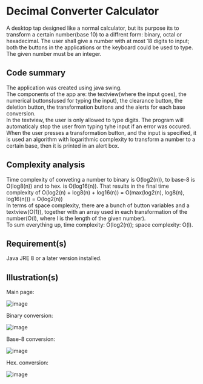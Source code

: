 # Decimal Converter Calculator

A desktop tap designed like a normal calculator, but its purpose its to transform a certain number(base 10) to a diffrent form: binary, octal or hexadecimal. The user shall give a number with at most 18 digits to input; both the buttons in the applications or the keyboard could be used to type. The given number must be an integer.

## Code summary

The application was created using java swing. <br/>
The components of the app are: the textview(where the input goes), the numerical buttons(used for typing the input), the clearance button, the deletion button, the transformation buttons and the alerts for each base conversion. <br/>
In the textview, the user is only allowed to type digits. The program will automaticaly stop the user from typing tyhe input if an error was occured. <br/>
When the user presses a transformation button, and the input is specified, it is used an algorithm with logarithmic complexity to transform a number to a certain base, then it is printed in an alert box. <br/>

## Complexity analysis

Time complexity of conveting a number to binary is O(log2(n)), to base-8 is O(log8(n)) and to hex. is O(log16(n)). That results in the final time complexity of O(log2(n) + log8(n) + log16(n)) = O(max(log2(n), log8(n), log16(n))) = O(log2(n)) <br/>
In terms of space complexity, there are a bunch of button variables and a textview(O(1)), together with an array used in each transformation of the number(O(l), where l is the length of the given number). <br/>
To sum everything up, time complexity: O(log2(n)); space complexity: O(l). <br>

## Requirement(s)

Java JRE 8 or a later version installed.

## Illustration(s)

Main page:

![image](https://github.com/Rares8921/Projects/blob/master/2019/Java/Dec.%20conv.%20calc/main.jpg?raw=true)

Binary conversion:

![image](https://github.com/Rares8921/Projects/blob/master/2019/Java/Dec.%20conv.%20calc/binary.jpg?raw=true)

Base-8 conversion:

![image](https://github.com/Rares8921/Projects/blob/master/2019/Java/Dec.%20conv.%20calc/octal.jpg?raw=true)

Hex. conversion:

![image](https://github.com/Rares8921/Projects/blob/master/2019/Java/Dec.%20conv.%20calc/hexadicemal.jpg?raw=true)
